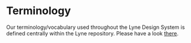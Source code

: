 # Terminology

Our terminology/vocabulary used throughout the Lyne Design System is defined centrally within the Lyne repository. Please have a look [there](https://github.com/lyne-design-system/lyne/blob/master/docs/TERMINOLOGY.md).

